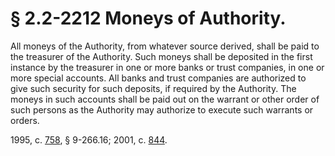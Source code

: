 # § 2.2-2212 Moneys of Authority.

<p>All moneys of the Authority, from whatever source derived, shall be paid to the treasurer of the Authority. Such moneys shall be deposited in the first instance by the treasurer in one or more banks or trust companies, in one or more special accounts. All banks and trust companies are authorized to give such security for such deposits, if required by the Authority. The moneys in such accounts shall be paid out on the warrant or other order of such persons as the Authority may authorize to execute such warrants or orders.</p><p>1995, c. <a href='http://lis.virginia.gov/cgi-bin/legp604.exe?951+ful+CHAP0758'>758</a>, § 9-266.16; 2001, c. <a href='http://lis.virginia.gov/cgi-bin/legp604.exe?011+ful+CHAP0844'>844</a>.</p>